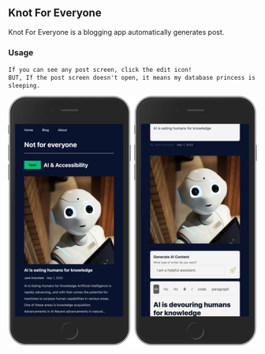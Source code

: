 ## Knot For Everyone

Knot For Everyone is a blogging app automatically generates post. 

### Usage

```
If you can see any post screen, click the edit icon!
BUT, If the post screen doesn't open, it means my database princess is sleeping.
```

<img align="center" src="./server.png" width="700px" />
